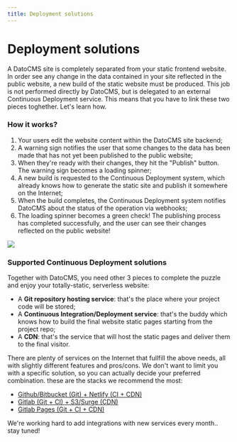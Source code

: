 ```yaml
---
title: Deployment solutions
---
```


# Deployment solutions

A DatoCMS site is completely separated from your static frontend website. In order see any change in the data contained in your site reflected in the public website, a new build of the static website must be produced. This job is not performed directly by DatoCMS, but is delegated to an external Continuous Deployment service. This means that you have to link these two pieces toghether. Let's learn how.

### How it works?

1. Your users edit the website content within the DatoCMS site backend;
1. A warning sign notifies the user that some changes to the data has been made that has not yet been published to the public website;
1. When they're ready with their changes, they hit the "Publish" button. The warning sign becomes a loading spinner;
1. A new build is requested to the Continuous Deployment system, which already knows how to generate the static site and publish it somewhere on the Internet;
1. When the build completes, the Continuous Deployment system notifies DatoCMS about the status of the operation via webhooks;
1. The loading spinner becomes a green check! The publishing process has completed successfully, and the user can see their changes reflected on the public website!

<div class="space--both-5"><img src="/images/image.png" /></div>

### Supported Continuous Deployment solutions

Together with DatoCMS, you need other 3 pieces to complete the puzzle and enjoy your totally-static, serverless website:

* A **Git repository hosting service**: that's the place where your project code will be stored;
* A **Continuous Integration/Deployment service**: that's the buddy which knows how to build the final website static pages starting from the project repo;
* A **CDN**: that's the service that will host the static pages and deliver them to the final visitor.

There are plenty of services on the Internet that fullfill the above needs, all with slightly different features and pros/cons. We don't want to limit you with a specific solution, so you can actually decide your preferred combination.  these are the stacks we recommend the most:

* [Github/Bitbucket (Git) + Netlify (CI + CDN)](/docs/solutions/netlify.html)
* [Gitlab (Git + CI) + S3/Surge (CDN)](/docs/solutions/gitlab_s3_surge.html)
* [Gitlab Pages (Git + CI + CDN)](/docs/solutions/gitlab_pages.html)

We're working hard to add integrations with new services every month.. stay tuned!
